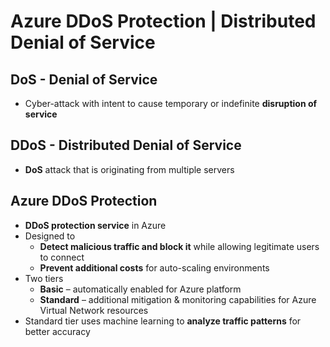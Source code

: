# Azure DDoS Protection | Distributed Denial of Service

## DoS - Denial of Service
- Cyber-attack with intent to cause temporary or indefinite **disruption of service**

## DDoS - Distributed Denial of Service
- **DoS** attack that is originating from multiple servers

## Azure DDoS Protection
- **DDoS protection service** in Azure
- Designed to
    - **Detect malicious traffic and block it** while allowing legitimate users to connect
    - **Prevent additional costs** for auto-scaling environments
- Two tiers
    - **Basic** – automatically enabled for Azure platform
    - **Standard** – additional mitigation & monitoring capabilities for Azure Virtual Network resources
- Standard tier uses machine learning to **analyze traffic patterns** for better accuracy